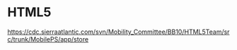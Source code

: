 HTML5
=====

https://cdc.sierraatlantic.com/svn/Mobility_Committee/BB10/HTML5Team/src/trunk/MobilePS/app/store